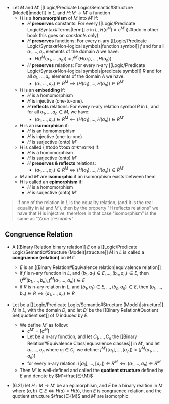
- Let $M$ and $M'$ [[Logic/Predicate Logic/Semantic#Structure (Model)|model]] in $L$. and $H\colon M\to M'$ a function
	- $H$ is a **homomorphism** of $M$ into $M'$ if:
		-  $H$ **preserves** constants: For every [[Logic/Predicate Logic/Syntax#Terms|term]] $c$ in $L$, $H(c^M)=c^{M'}$ ( #todo in other book this goes on *constants* only)
		-  $H$ **preserves** functions: For every n-ary [[Logic/Predicate Logic/Syntax#Non-logical symbols|function symbol]] $f$ and for all $a_{1},\dots,a_{n}$ elements of the domain $A$ we have: 
			- $H(f^M(a_{1},\dots,a_{n}))=f^{M'}(H(a_{1}),\dots,H(a_{n}))$
		- $H$ **preserves** relations: For every n-ary [[Logic/Predicate Logic/Syntax#Non-logical symbols|predicate symbol]] $R$ and for all $a_{1},\dots,a_{n}$ elements of the domain $A$ we have:
			- $(a_{1},\dots,a_{n}) \in R^{M}\implies (H(a_{1}),\dots,H(a_{n}))\in R^{M'}$
	- $H$ is an **embedding** if:
		- $H$ is a homomorphism 
		- $H$ is injective (one-to-one).
		- $H$ **reflects** relations: For every n-ary relation symbol $R$ in $L$, and for all $a_1,\dots,a_n\in M$, we have: 
			- $(a_1,\dots,a_n)\in R^{M} \impliedby  (H(a_1),\dots,H(a_n))\in R^{M'}$
	- $H$ is an **isomorphism** if:
		- $H$ is an homomorphism
		- $H$ is injective (one-to-one)
		- $H$ is surjective (onto) $M'$
	- $H$ is called ( #todo איזומורפיזם מוכלל) if: 
		- $H$ is a homomorphism
		- $H$ is surjective (onto) $M'$
		-  $H$ **preserves & reflects** relations: 
			- $(a_{1},\dots,a_{n})\in R^{M}\iff (H(a_{1}),\dots,H(a_{n}))\in R^{M'}$
	- $M$ and $M'$ are **isomorphic** if an isomorphism exists between them
	- $H$ is called an **epimorphism** if:
		- $H$ is a homomorphism
		- $H$ is surjective (onto) $M'$



> If one of the relation in $L$ is the equality relation, (and it is the real equality in $M$ and $M'$), then by the property "H reflects relations" we have that H is injective, therefore in that case "isomorphism" is the same as "איזומורפיזם מוכלל"


## Congruence Relation

- A [[Binary Relation|binary relation]] $E$ on a [[Logic/Predicate Logic/Semantic#Structure (Model)|structure]] $M$ in $L$ is called a **congruence (relation)** on $M$ if
	- $E$ is an [[Binary Relation#Equivalence relation|equivalence relation]]
	- if $f$ is n-ary function in $L$, and $(b_{1},a_{1})\in E,\dots,(b_{n},a_{n}) \in E$, then $(f^{M}(b_{1},\dots,b_{n}),f^{M}(a_{1},\dots,a_{n}))\in E$
	- if $R$ is n-ary relation in $L$, and $(b_{1},a_{1})\in E,\dots ,(b_{n},a_{n})\in E$, then $(b_{1},\dots,b_{n})\in{R}\iff (a_{1},\dots,a_{n})\in {R}$

- Let be a [[Logic/Predicate Logic/Semantic#Structure (Model)|structure]] $M$ in $L$, with the domain $D$, and let $D'$ be the [[Binary Relation#Quotient Set|quotient set]] of $D$ induced by $E$.
	- We define $M'$ as follow:
		- $c^{M'}=[c^M]$
		- Let be a n-ary function, and let $C_{1},\dots,C_{n}$ the [[Binary Relation#Equivalence Class|equivalence classes]] in $M'$, and let $a_{1},\dots,a_{n}$ where $a_{i}\in C_{i}$. we define: $f^{M'}([a_{1}],\dots ,[a_{n}])=[f^{M}(a_{1},\dots ,a_{n})]$
		- for every n-ary relation: $([a_{1}],\dots,[a_{n}])\in R^{M'}\iff(a_{1},\dots,a_{n})\in R^M$
	- Then $M'$ is well-defined and called the **quotient structure** defined by $E$ and denote by $M'=\frac{E}{M}$


- (6.21) let $H:M\to M'$ be an epimorphism, and $E$ be a binary realtion in $M$ where $(a,b)\in E \iff H(a)=H(b)$, then $E$ is congruence relation, and the quotient structure $\frac{E}{M}$ and $M'$ are isomorphic 